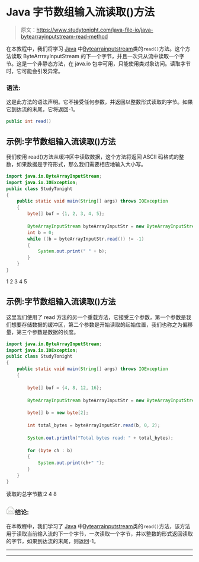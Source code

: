 # Java 字节数组输入流读取()方法

> 原文：<https://www.studytonight.com/java-file-io/java-bytearrayinputstream-read-method>

在本教程中，我们将学习 [Java](https://www.studytonight.com/java/) 中[Bytearrainputstream](https://www.studytonight.com/java-file-io/java-bytearrayinputstream-class)类的`read()`方法。这个方法读取 ByteArrrayInputStream 的下一个字节，并且一次只从流中读取一个字节。这是一个非静态方法，在 java.io 包中可用，只能使用类对象访问。读取字节时，它可能会引发异常。

### 语法:

这是此方法的语法声明。它不接受任何参数，并返回以整数形式读取的字节。如果它到达流的末尾，它将返回-1。

```java
public int read()
```

## 示例:字节数组输入流读取()方法

我们使用 read()方法从缓冲区中读取数据，这个方法将返回 ASCII 码格式的整数，如果数据是字符形式，那么我们需要相应地输入大小写。

```java
import java.io.ByteArrayInputStream;
import java.io.IOException;
public class StudyTonight 
{
	public static void main(String[] args) throws IOException 
	{ 
		byte[] buf = {1, 2, 3, 4, 5}; 

		ByteArrayInputStream byteArrayInputStr = new ByteArrayInputStream(buf); 
		int b = 0; 
		while ((b = byteArrayInputStr.read()) != -1) 
		{ 
			System.out.print(" " + b); 
		}
	}  
}
```

1 2 3 4 5

## 示例:字节数组输入流读取()方法

这里我们使用了 read 方法的另一个重载方法，它接受三个参数，第一个参数是我们想要存储数据的缓冲区，第二个参数是开始读取的起始位置，我们也称之为偏移量，第三个参数是数据的长度。

```java
import java.io.ByteArrayInputStream;
import java.io.IOException;
public class StudyTonight 
{
	public static void main(String[] args) throws IOException 
	{ 

		byte[] buf = {4, 8, 12, 16}; 

		ByteArrayInputStream byteArrayInputStr = new ByteArrayInputStream(buf); 

		byte[] b = new byte[2]; 

		int total_bytes = byteArrayInputStr.read(b, 0, 2); 

		System.out.println("Total bytes read: " + total_bytes); 

		for (byte ch : b) 
		{   
			System.out.print(ch+" "); 
		} 
	}  
}
```

读取的总字节数:2
4 8

### ![mail](img/6ad6846af98aad278a954670e0e6f06b.png "mail")结论:

在本教程中，我们学习了 [Java](https://www.studytonight.com/java/) 中[Bytearrainputstream](https://www.studytonight.com/java-file-io/java-bytearrayinputstream-class)类的`read()`方法，该方法用于读取当前输入流的下一个字节，一次读取一个字节，并以整数的形式返回读取的字节，如果到达流的末尾，则返回-1。

* * *

* * *